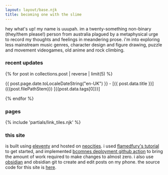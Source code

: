 ```yaml
---
layout: layout/base.njk
title: becoming one with the slime
---
```


hey what's up! my name is uuupah. im a twenty-something non-binary (they/them please!) person from australia plagued by a metaphysical urge to record my thoughts and feelings in meandering prose. i'm into exploring less mainstream music genres, character design and figure drawing, puzzle and movement videogames, old anime and rock climbing.

### recent updates 

<div class="updates-field">
{% for post in collections.post | reverse | limit(5) %}
    <p>{{ post.page.date.toLocaleDateString("en-UK") }} - [{{ post.data.title }}]({{post.filePathStem}}) [{{post.data.tags[0]}}]</p>
{% endfor %}
</div>

### pages

{% include 'partials/link_tiles.njk' %}

### this site

is built using [eleventy](https://11ty.dev) and hosted on [neocities](https://neocities.org/). i used [flamedfury's tutorial](https://flamedfury.com/guides/11ty-homepage-neocities/) to get started, and implemented [bcomnes deployment github action](https://github.com/bcomnes/deploy-to-neocities) to bring the amount of work required to make changes to almost zero. i also use [obsidian](https://obsidian.md/) and obsidian git to create and edit posts on my phone. the source code for this site is [here](https://github.com/uuupah/11ty_neocities).